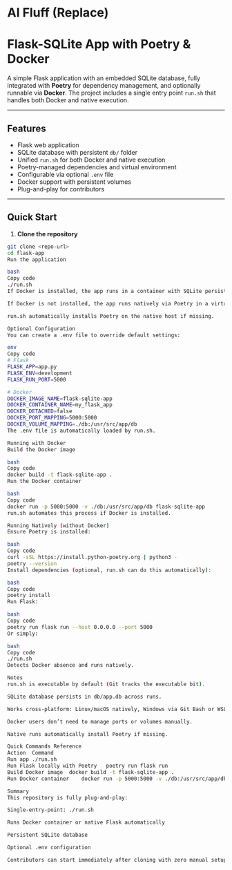 # AI Fluff (Replace)

# Flask-SQLite App with Poetry & Docker

A simple Flask application with an embedded SQLite database, fully integrated with **Poetry** for dependency management, and optionally runnable via **Docker**. The project includes a single entry point `run.sh` that handles both Docker and native execution.

---

## Features

- Flask web application
- SQLite database with persistent `db/` folder
- Unified `run.sh` for both Docker and native execution
- Poetry-managed dependencies and virtual environment
- Configurable via optional `.env` file
- Docker support with persistent volumes
- Plug-and-play for contributors

---

## Quick Start

1. **Clone the repository**
```bash
git clone <repo-url>
cd flask-app
Run the application

bash
Copy code
./run.sh
If Docker is installed, the app runs in a container with SQLite persisted in db/.

If Docker is not installed, the app runs natively via Poetry in a virtual environment.

run.sh automatically installs Poetry on the native host if missing.

Optional Configuration
You can create a .env file to override default settings:

env
Copy code
# Flask
FLASK_APP=app.py
FLASK_ENV=development
FLASK_RUN_PORT=5000

# Docker
DOCKER_IMAGE_NAME=flask-sqlite-app
DOCKER_CONTAINER_NAME=my_flask_app
DOCKER_DETACHED=false
DOCKER_PORT_MAPPING=5000:5000
DOCKER_VOLUME_MAPPING=./db:/usr/src/app/db
The .env file is automatically loaded by run.sh.

Running with Docker
Build the Docker image

bash
Copy code
docker build -t flask-sqlite-app .
Run the Docker container

bash
Copy code
docker run -p 5000:5000 -v ./db:/usr/src/app/db flask-sqlite-app
run.sh automates this process if Docker is installed.

Running Natively (without Docker)
Ensure Poetry is installed:

bash
Copy code
curl -sSL https://install.python-poetry.org | python3 -
poetry --version
Install dependencies (optional, run.sh can do this automatically):

bash
Copy code
poetry install
Run Flask:

bash
Copy code
poetry run flask run --host 0.0.0.0 --port 5000
Or simply:

bash
Copy code
./run.sh
Detects Docker absence and runs natively.

Notes
run.sh is executable by default (Git tracks the executable bit).

SQLite database persists in db/app.db across runs.

Works cross-platform: Linux/macOS natively, Windows via Git Bash or WSL.

Docker users don’t need to manage ports or volumes manually.

Native runs automatically install Poetry if missing.

Quick Commands Reference
Action	Command
Run app	./run.sh
Run Flask locally with Poetry	poetry run flask run
Build Docker image	docker build -t flask-sqlite-app .
Run Docker container	docker run -p 5000:5000 -v ./db:/usr/src/app/db flask-sqlite-app

Summary
This repository is fully plug-and-play:

Single-entry-point: ./run.sh

Runs Docker container or native Flask automatically

Persistent SQLite database

Optional .env configuration

Contributors can start immediately after cloning with zero manual setup
